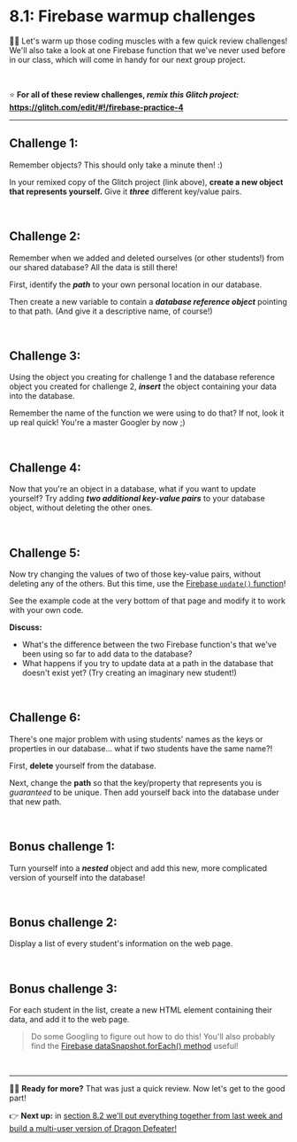 # 8.1: Firebase warmup challenges

:weight_lifting_woman: Let's warm up those coding muscles with a few quick review challenges! We'll also take a look at one Firebase function that we've never used before in our class, which will come in handy for our next group project.

<br/>

:star: **For all of these review challenges, *remix this Glitch project:* https://glitch.com/edit/#!/firebase-practice-4**

<hr/>


## Challenge 1:

Remember objects? This should only take a minute then! :)

In your remixed copy of the Glitch project (link above), **create a new object that represents yourself.** Give it ***three*** different key/value pairs.

<br/>

## Challenge 2:

Remember when we added and deleted ourselves (or other students!) from our shared database? All the data is still there! 

First, identify the ***path*** to your own personal location in our database.

Then create a new variable to contain a ***database reference object*** pointing to that path. (And give it a descriptive name, of course!)

<br/>

## Challenge 3:

Using the object you creating for challenge 1 and the database reference object you created for challenge 2, ***insert*** the object containing your data into the database.

Remember the name of the function we were using to do that? If not, look it up real quick! You're a master Googler by now ;)

<br/>

## Challenge 4:

Now that you're an object in a database, what if you want to update yourself? Try adding ***two additional key-value pairs*** to your database object, without deleting the other ones.

<br/>

## Challenge 5:

Now try changing the values of two of those key-value pairs, without deleting any of the others. But this time, use the [Firebase `update()` function](https://firebase.google.com/docs/reference/js/firebase.database.Reference#update)!

See the example code at the very bottom of that page and modify it to work with your own code.

**Discuss:**
  - What's the difference between the two Firebase function's that we've been using so far to add data to the database?
  - What happens if you try to update data at a path in the database that doesn't exist yet? (Try creating an imaginary new student!)

<br/>

## Challenge 6:

There's one major problem with using students' names as the keys or properties in our database... what if two students have the same name?! 

First, **delete** yourself from the database.

Next, change the **path** so that the key/property that represents you is *guaranteed* to be unique. Then add yourself back into the database under that new path.

<br/>

## Bonus challenge 1:

Turn yourself into a ***nested*** object and add this new, more complicated version of yourself into the database!

<br/>

## Bonus challenge 2:

Display a list of every student's information on the web page.

<br/>

## Bonus challenge 3:

For each student in the list, create a new HTML element containing their data, and add it to the web page.

  > Do some Googling to figure out how to do this! You'll also probably find the [Firebase dataSnapshot.forEach() method](https://firebase.google.com/docs/reference/js/firebase.database.DataSnapshot#forEach) useful!

<br/>
<hr/>

:weight_lifting_woman: **Ready for more?** That was just a quick review. Now let's get to the good part!

:point_right: **Next up:** in [section 8.2 we'll put everything together from last week and build a multi-user version of Dragon Defeater!](https://github.com/LearnTeachCode/intro-javascript-class/blob/may-2018-int/week-8/8-2-login-dragon-defeater.md)
